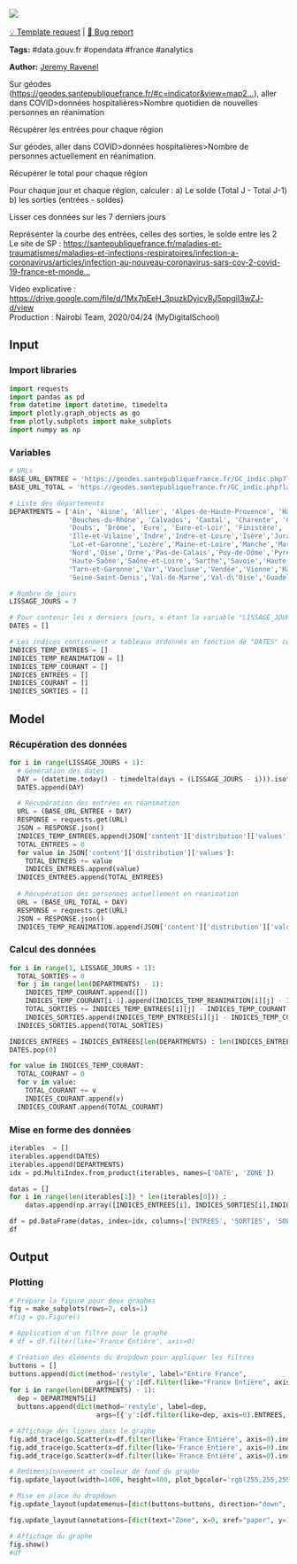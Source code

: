 <a href="https://app.naas.ai/user-redirect/naas/downloader?url=https://raw.githubusercontent.com/jupyter-naas/awesome-notebooks/master/Data.gouv.fr/COVID19%20-%20%20FR%20-%20Entr%C3%A9es%20et%20sorties%20par%20r%C3%A9gion%20pour%201%20million%20d%27hab..ipynb" target="_parent"><img src="https://naasai-public.s3.eu-west-3.amazonaws.com/open_in_naas.svg"/></a><br><br><a href="https://github.com/jupyter-naas/awesome-notebooks/issues/new?assignees=&labels=&template=template-request.md&title=Tool+-+Action+of+the+notebook+">💡 Template request</a> | <a href="https://github.com/jupyter-naas/awesome-notebooks/issues/new?assignees=&labels=&template=bug_report.md&title=">🚨 Bug report</a>

**Tags:** #data.gouv.fr #opendata #france #analytics

**Author:** [Jeremy Ravenel](https://www.linkedin.com/in/ACoAAAJHE7sB5OxuKHuzguZ9L6lfDHqw--cdnJg/)

Sur géodes (https://geodes.santepubliquefrance.fr/#c=indicator&view=map2…), aller dans COVID>données hospitalières>Nombre quotidien de nouvelles personnes en réanimation

Récupérer les entrées pour chaque région

Sur géodes, aller dans COVID>données hospitalières>Nombre de personnes actuellement en réanimation.

Récupérer le total pour chaque région

Pour chaque jour et chaque région, calculer :
a) Le solde (Total J - Total J-1)
b) les sorties (entrées - soldes)

Lisser ces données sur les 7 derniers jours

Représenter la courbe des entrées, celles des sorties, le solde entre les 2
Le site de SP : https://santepubliquefrance.fr/maladies-et-traumatismes/maladies-et-infections-respiratoires/infection-a-coronavirus/articles/infection-au-nouveau-coronavirus-sars-cov-2-covid-19-france-et-monde…

Video explicative : https://drive.google.com/file/d/1Mx7pEeH_3puzkDyicvRJ5opgiI3wZJ-d/view <br>
Production : Nairobi Team, 2020/04/24 (MyDigitalSchool)

## Input

### Import libraries


```python
import requests
import pandas as pd
from datetime import datetime, timedelta
import plotly.graph_objects as go
from plotly.subplots import make_subplots
import numpy as np
```

### Variables


```python
# URLs
BASE_URL_ENTREE = 'https://geodes.santepubliquefrance.fr/GC_indic.php?lang=fr&prodhash=3c0e7522&indic=incid_rea&dataset=covid_hospit_incid&view=map2&filters=jour='
BASE_URL_TOTAL = 'https://geodes.santepubliquefrance.fr/GC_indic.php?lang=fr&prodhash=3c0e7522&indic=rea&dataset=covid_hospit&view=map2&filters=sexe=0,jour='

# Liste des départements
DEPARTMENTS = ['Ain', 'Aisne', 'Allier', 'Alpes-de-Haute-Provence', 'Hautes-Alpes', 'Alpes-Maritimes', 'Ardèche', 'Ardennes', 'Ariège', 'Aube', 'Aude', 'Aveyron',
               'Bouches-du-Rhône', 'Calvados', 'Cantal', 'Charente', 'Charente-Maritime', 'Cher', 'Corrèze', 'Côte-d\'Or', 'Côtes-d\'Armor', 'Creuse', 'Dordogne',
               'Doubs', 'Drôme', 'Eure', 'Eure-et-Loir', 'Finistère', 'Corse-du-Sud', 'Haute-Corse', 'Gard','Haute-Garonne','Gers','Gironde','Hérault',
               'Ille-et-Vilaine','Indre','Indre-et-Loire','Isère','Jura','Landes','Loir-et-Cher','Loire','Haute-Loire','Loire-Atlantique','Loiret','Lot',
               'Lot-et-Garonne','Lozère','Maine-et-Loire','Manche','Marne','Haute-Marne','Mayenne','Meurthe-et-Moselle','Meuse','Morbihan','Moselle','Nièvre',
               'Nord','Oise','Orne','Pas-de-Calais','Puy-de-Dôme','Pyrénées-Atlantiques','Hautes-Pyrénées','Pyrénées-Orientales','Bas-Rhin','Haut-Rhin','Rhône',
               'Haute-Saône','Saône-et-Loire','Sarthe','Savoie','Haute-Savoie','Paris','Seine-Maritime','Seine-et-Marne','Yvelines','Deux-Sèvres','Somme','Tarn',
               'Tarn-et-Garonne','Var','Vaucluse','Vendée','Vienne','Haute-Vienne','Vosges','Yonne','Territoire de Belfort','Essonne','Hauts-de-Seine',
               'Seine-Saint-Denis','Val-de-Marne','Val-d\'Oise','Guadeloupe','Martinique','Guyane','La Réunion','Mayotte', 'France Entière']

# Nombre de jours
LISSAGE_JOURS = 7

# Pour contenir les x derniers jours, x étant la variable "LISSAGE_JOURS"
DATES = []

# Les indices contiennent x tableaux ordonnés en fonction de "DATES" contenant les données des départements ordonné comme "DEPARTEMENTS"
INDICES_TEMP_ENTREES = []
INDICES_TEMP_REANIMATION = []
INDICES_TEMP_COURANT = []
INDICES_ENTREES = []
INDICES_COURANT = []
INDICES_SORTIES = []
```

## Model

### Récupération des données


```python
for i in range(LISSAGE_JOURS + 1):
  # Génération des dates
  DAY = (datetime.today() - timedelta(days = (LISSAGE_JOURS - i))).isoformat().split("T")[0]
  DATES.append(DAY)

  # Récupération des entrées en réanimation
  URL = (BASE_URL_ENTREE + DAY)
  RESPONSE = requests.get(URL)
  JSON = RESPONSE.json()
  INDICES_TEMP_ENTREES.append(JSON['content']['distribution']['values'])
  TOTAL_ENTREES = 0
  for value in JSON['content']['distribution']['values']:
    TOTAL_ENTREES += value
    INDICES_ENTREES.append(value)
  INDICES_ENTREES.append(TOTAL_ENTREES)
  
  # Récupération des personnes actuellement en réanimation
  URL = (BASE_URL_TOTAL + DAY)
  RESPONSE = requests.get(URL)
  JSON = RESPONSE.json()
  INDICES_TEMP_REANIMATION.append(JSON['content']['distribution']['values'])
```

### Calcul des données


```python
for i in range(1, LISSAGE_JOURS + 1):
  TOTAL_SORTIES = 0
  for j in range(len(DEPARTMENTS) - 1):
    INDICES_TEMP_COURANT.append([])
    INDICES_TEMP_COURANT[i-1].append(INDICES_TEMP_REANIMATION[i][j] - INDICES_TEMP_REANIMATION[i - 1][j])
    TOTAL_SORTIES += INDICES_TEMP_ENTREES[i][j] - INDICES_TEMP_COURANT[i - 1][j]
    INDICES_SORTIES.append(INDICES_TEMP_ENTREES[i][j] - INDICES_TEMP_COURANT[i - 1][j])
  INDICES_SORTIES.append(TOTAL_SORTIES)

INDICES_ENTREES = INDICES_ENTREES[len(DEPARTMENTS) : len(INDICES_ENTREES)]
DATES.pop(0)

for value in INDICES_TEMP_COURANT:
  TOTAL_COURANT = 0
  for v in value:
    TOTAL_COURANT += v
    INDICES_COURANT.append(v)
  INDICES_COURANT.append(TOTAL_COURANT)
```

### Mise en forme des données


```python
iterables  = []
iterables.append(DATES)
iterables.append(DEPARTMENTS)
idx = pd.MultiIndex.from_product(iterables, names=['DATE', 'ZONE'])

datas = []
for i in range(len(iterables[1]) * len(iterables[0])) :
    datas.append(np.array([INDICES_ENTREES[i], INDICES_SORTIES[i],INDICES_COURANT[i], datetime.today()]))

df = pd.DataFrame(datas, index=idx, columns=['ENTREES', 'SORTIES', 'SOLDES', 'LAST UPDATE'])
df
```

## Output

### Plotting


```python
# Prépare la figure pour deux graphes
fig = make_subplots(rows=2, cols=1)
#fig = go.Figure()

# Application d'un filtre pour le graphe
# df = df.filter(like='France Entière', axis=0)

# Création des éléments du dropdown pour appliquer les filtres
buttons = []
buttons.append(dict(method='restyle', label="Entire France",
                      args=[{'y':[df.filter(like="France Entière", axis=0).ENTREES, df.filter(like="France Entière", axis=0).SORTIES, df.filter(like="France Entière", axis=0).SOLDES]}]))
for i in range(len(DEPARTMENTS) - 1):
  dep = DEPARTMENTS[i]
  buttons.append(dict(method='restyle', label=dep,
                      args=[{'y':[df.filter(like=dep, axis=0).ENTREES, df.filter(like=dep, axis=0).SORTIES, df.filter(like=dep, axis=0).SOLDES]}]))

# Affichage des lignes dans le graphe
fig.add_trace(go.Scatter(x=df.filter(like='France Entière', axis=0).index.get_level_values('DATE'), y=df.filter(like='France Entière', axis=0).ENTREES, fill='tozeroy',name="Admissions",line=dict(width=0.5,color="rgb(160,0,0)"),line_shape='spline'), row = 1, col = 1)
fig.add_trace(go.Scatter(x=df.filter(like='France Entière', axis=0).index.get_level_values('DATE'), y=df.filter(like='France Entière', axis=0).SORTIES, fill='tozeroy',name="Releases",line=dict(width=0.5,color="rgb(0,160,0)"),line_shape='spline'), row = 1, col = 1)
fig.add_trace(go.Scatter(x=df.filter(like='France Entière', axis=0).index.get_level_values('DATE'), y=df.filter(like='France Entière', axis=0).SOLDES, fill='tozeroy',name="Balance",line=dict(width=0.5,color="rgb(0,0,160)"),line_shape='spline'), row = 2, col = 1)

# Redimensionnement et couleur de fond du graphe
fig.update_layout(width=1400, height=400, plot_bgcolor='rgb(255,255,255)', title_text="Admissions, releases and balance for COVID-19 reanimation services in France (last update : " + str(df['LAST UPDATE'][0]) + ")")

# Mise en place du dropdown
fig.update_layout(updatemenus=[dict(buttons=buttons, direction="down", pad={"r": 1, "t": 1}, showactive=True, x=0.05, xanchor="left", y=1.22, yanchor="top")])

fig.update_layout(annotations=[dict(text="Zone", x=0, xref="paper", y=1.18, yref="paper", align="left", showarrow=False)])

# Affichage du graphe
fig.show()
#df
```
